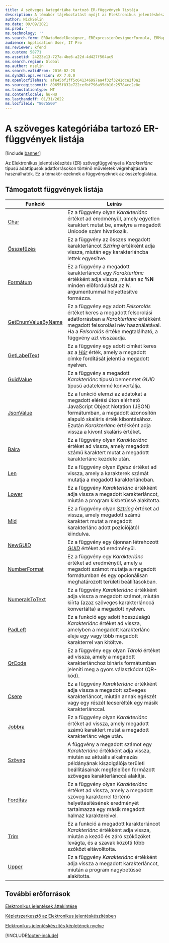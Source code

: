 ```yaml
---
title: A szöveges kategóriába tartozó ER-függvények listája
description: A témakör tájékoztatást nyújt az Elektronikus jelentéskészítésben (ER) támogatott szövegfüggvényekről.
author: NickSelin
ms.date: 09/09/2021
ms.prod: ''
ms.technology: ''
ms.search.form: ERDataModelDesigner, ERExpressionDesignerFormula, ERMappedFormatDesigner, ERModelMappingDesigner
audience: Application User, IT Pro
ms.reviewer: kfend
ms.custom: 58771
ms.assetid: 24223e13-727a-4be6-a22d-4d427f504ac9
ms.search.region: Global
ms.author: nselin
ms.search.validFrom: 2016-02-28
ms.dyn365.ops.version: AX 7.0.0
ms.openlocfilehash: afe45bf1ff5c641346997aa4f32f3241dce2f0a2
ms.sourcegitcommit: 89655f832e722cefbf796a95db10c25784cc2e8e
ms.translationtype: MT
ms.contentlocale: hu-HU
ms.lasthandoff: 01/31/2022
ms.locfileid: "8075500"
---
```

# <a name="list-of-er-functions-of-the-text-category"></a>A szöveges kategóriába tartozó ER-függvények listája

[!include [banner](../includes/banner.md)]

Az Elektronikus jelentéskészítés (ER) szövegfüggvényei a *Karakterlánc* típusú adattípusok adatforrásokon történő műveletek végrehajtására használhatók. Ez a témakör ezeknek a függvényeknek az összefoglalása.

## <a name="list-of-supported-functions"></a>Támogatott függvények listája

| Funkció | Leírás |
|----------|-------------|
| [Char](er-functions-text-char.md) | Ez a függvény olyan *Karakterlánc* értéket ad eredményül, amely egyetlen karaktert mutat be, amelyre a megadott Unicode szám hivatkozik. |
| [Összefűzés](er-functions-text-concatenate.md) | Ez a függvény az összes megadott karakterláncot *Sztring* értékként adja vissza, miután egy karakterláncba lettek egyesítve. |
| [Formátum](er-functions-text-format.md) | Ez a függvény a megadott karakterláncot egy *Karakterlánc* értékként adja vissza, miután az **%N** minden előfordulását az *N*. argumentummal helyettesítve formázza. |
| [GetEnumValueByName](er-functions-text-getenumvaluebyname.md) | Ez a függvény egy adott *Felsorolás* értéket keres a megadott felsorolási adatforrásban a *Karakterlánc* értékként megadott felsorolási név használatával. Ha a *Felsorolás* értéke megtalálható, a függvény azt visszaadja. |
| [GetLabelText](er-functions-text-getlabeltext.md) | Ez a függvény egy adott címkét keres az a *[Húr](er-formula-supported-data-types-primitive.md#string)* érték, amely a megadott címke fordítását jelenti a megadott nyelven. |
| [GuidValue](er-functions-text-guidvalue.md) | Ez a függvény a megadott *Karakterlánc* típusú bemenetet *GUID* típusú adatelemmé konvertálja. |
| [JsonValue](er-functions-text-jsonvalue.md) | Ez a funkció elemzi az adatokat a megadott elérési úton elérhető JavaScript Object Notation (JSON) formátumban, a megadott azonosítón alapuló skaláris érték kibontásához. Ezután *Karakterlánc* értékként adja vissza a kivont skaláris értéket. |
| [Balra](er-functions-text-left.md) | Ez a függvény olyan *Karakterlánc* értéket ad vissza, amely megadott számú karaktert mutat a megadott karakterlánc kezdete után. |
| [Len](er-functions-text-len.md) | Ez a függvény olyan *Egész* értéket ad vissza, amely a karakterek számát mutatja a megadott karakterláncban. |
| [Lower](er-functions-text-lower.md) | Ez a függvény *Karakterlánc* értékként adja vissza a megadott karakterláncot, miután a program kisbetűssé alakította. |
| [Mid](er-functions-text-mid.md) | Ez a függvény olyan *[Sztring](er-formula-supported-data-types-primitive.md#string)* értéket ad vissza, amely megadott számú karaktert mutat a megadott karakterlánc adott pozíciójától kiindulva. |
| [NewGUID](er-functions-text-newguid.md) | Ez a függvény egy újonnan létrehozott *[GUID](er-formula-supported-data-types-primitive.md#guid)* értéket ad eredményül. |
| [NumberFormat](er-functions-text-numberformat.md) | Ez a függvény egy *Karakterlánc* értéket ad eredményül, amely a megadott számot mutatja a megadott formátumban és egy opcionálisan meghatározott területi beállításokban. |
| [NumeralsToText](er-functions-text-numeralstotext.md) | Ez a függvény *Karakterlánc* értékként adja vissza a megadott számot, miután kiírta (azaz szöveges karakterlánccá konvertálta) a megadott nyelven. |
| [PadLeft](er-functions-text-padleft.md) | Ez a funkció egy adott hosszúságú *Karakterlánc* értéket ad vissza, amelyben a megadott karakterlánc eleje egy vagy több megadott karakterrel van kitöltve. |
| [QrCode](er-functions-text-qrcode.md) | Ez a függvény egy olyan *Tároló* értéket ad vissza, amely a megadott karakterlánchoz bináris formátumban jeleníti meg a gyors válaszkódot (QR-kód). |
| [Csere](er-functions-text-replace.md) | Ez a függvény *Karakterlánc* értékként adja vissza a megadott szöveges karakterláncot, miután annak egészét vagy egy részét lecserélték egy másik karakterlánccal. |
| [Jobbra](er-functions-text-right.md) | Ez a függvény olyan *Karakterlánc* értéket ad vissza, amely megadott számú karaktert mutat a megadott karakterlánc vége után. |
| [Szöveg](er-functions-text-text.md) | A függvény a megadott számot egy *Karakterlánc* értékként adja vissza, miután az aktuális alkalmazás példányának kiszolgálója területi beállításainak megfelelően formázott szöveges karakterlánccá alakítja. |
| [Fordítás](er-functions-text-translate.md) | Ez a függvény olyan *Karakterlánc* értéket ad vissza, amely a megadott szöveg karakterrel történő helyettesítésének eredményét tartalmazza egy másik megadott halmaz karaktereivel. |
| [Trim](er-functions-text-trim.md) | Ez a funkció a megadott karakterláncot *Karakterlánc* értékként adja vissza, miután a kezdő és záró szóközöket levágta, és a szavak közötti több szóközt eltávolította. |
| [Upper](er-functions-text-upper.md) | Ez a függvény *Karakterlánc* értékként adja vissza a megadott karakterláncot, miután a program nagybetűssé alakította. |

## <a name="additional-resources"></a>További erőforrások

[Elektronikus jelentések áttekintése](general-electronic-reporting.md)

[Képletszerkesztő az Elektronikus jelentéskészítésben](general-electronic-reporting-formula-designer.md)

[Elektronikus jelentéskészítés képletének nyelve](er-formula-language.md)


[!INCLUDE[footer-include](../../../includes/footer-banner.md)]
